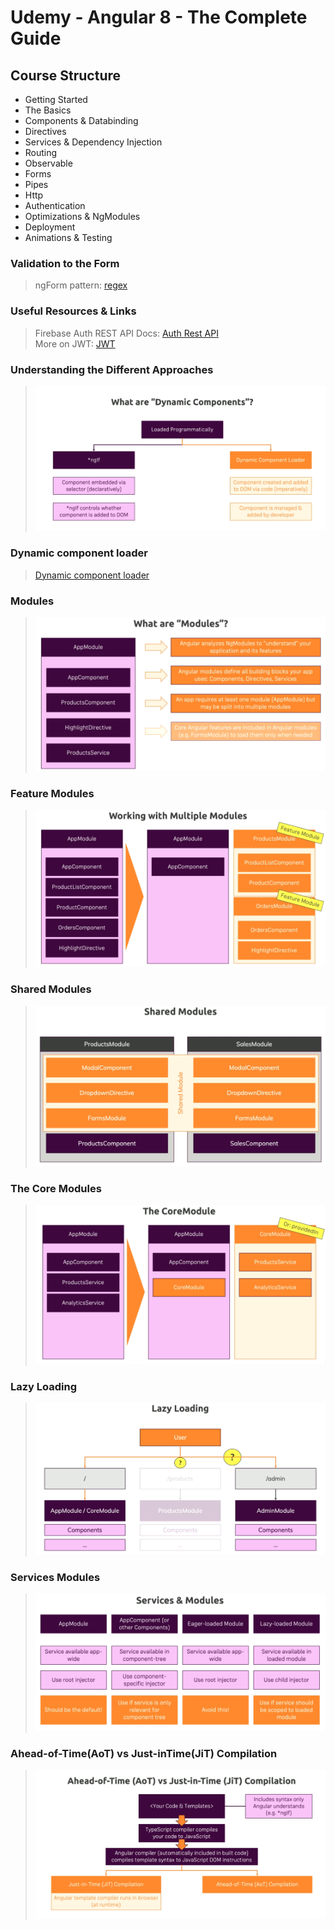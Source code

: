 <h1>Udemy - Angular 8 - The Complete Guide</h1>
<h2> Course Structure</h2>

- Getting Started
- The Basics
- Components & Databinding
- Directives
- Services & Dependency Injection
- Routing
- Observable
- Forms
- Pipes
- Http
- Authentication
- Optimizations & NgModules
- Deployment
- Animations & Testing

<h3>Validation to the Form</h3>

> ngForm
> pattern: [regex](https://regexr.com/)

<h3>Useful Resources & Links</h3>

> Firebase Auth REST API Docs: [Auth Rest API](https://firebase.google.com/docs/reference/rest/auth) <br>
> More on JWT: [JWT](https://jwt.io)

<h3>Understanding the Different Approaches</h3>

> ![Dynamic component](src/static/images/dynamic_components.png)

<h3>Dynamic component loader</h3>

> [Dynamic component loader](https://angular.io/guide/dynamic-component-loader)

<h3>Modules</h3>

> ![Modules](src/static/images/modules.png)

<h3>Feature Modules</h3>

> ![Feature Modules](src/static/images/feature_modules.png)

<h3>Shared Modules</h3>

> ![Shared Modules](src/static/images/shared_modules.png)

<h3>The Core Modules</h3>

> ![Core Modules](src/static/images/core_modules.png)

<h3>Lazy Loading</h3>

> ![Lazy Loading](src/static/images/lazy_loading.png)

<h3>Services Modules</h3>

> ![Services Modules](src/static/images/services_modules.png)

<h3>Ahead-of-Time(AoT) vs Just-inTime(JiT) Compilation</h3>

> ![Ahead-of-Time Compilation](src/static/images/AoT_JiT.png)
